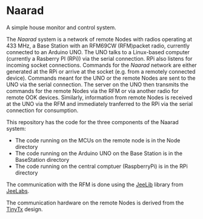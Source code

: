 # Naarad
A simple house monitor and control system. 

The *Naarad* system is a network of remote Nodes with radios operating at 433 MHz, a Base Station with an RFM69CW (RFM)packet 
radio, currently connected to an Arduino UNO.  The UNO talks to a Linux-based computer (currently a Rasberry PI (RPi)) via the 
serial connection.  RPi also listens for incoming socket connections.  Commands for the *Naarad* network are either generated at the 
RPi or arrive at the socket (e.g. from a remotely connected device).  Commands meant for the UNO or the remote Nodes are sent to the UNO via the serial connection.  The server
on the UNO then transmits the commands for the remote Nodes via the RFM or via another radio for remote OOK devices.  Similarly, 
information from remote Nodes is received at the UNO via the RFM and immediately tranferred to the RPi via the serial 
connection for consumption.

This repository has the code for the three components of the Naarad system: 
  * The code running on the MCUs on the remote node is in the Node directory
  * The code running on the Arduino UNO on the Base Station is in the BaseStation directory
  * The code running on the central comptuer (RaspberryPi) is in the RPi directory

The communication with the RFM is done using the [JeeLib](https://github.com/jcw/jeelib) library from [JeeLabs](https://jeelabs.org).

The communication hardware on the remote Nodes is derived from the [TinyTx](https://nathan.chantrell.net/tinytx-wireless-sensor) 
design.
